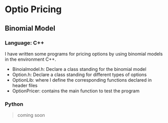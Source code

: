 # Optio Pricing
## Binomial Model
### Language: C++
I have written some programs for pricing options by using binomial models in the environment C++.
- Binoialmodel.h: Declare a class standing for the binomial model
- Option.h: Declare a class standing for different types of options
- OptionLib: where I define the corresponding functions declared in header files
- OptionPricer: contains the main function to test the program

### Python
> coming soon
